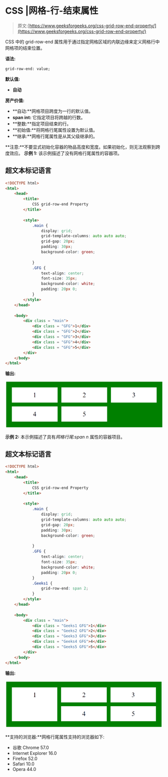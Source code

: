 # CSS |网格-行-结束属性

> 原文:[https://www.geeksforgeeks.org/css-grid-row-end-property/](https://www.geeksforgeeks.org/css-grid-row-end-property/)

CSS 中的 grid-row-end 属性用于通过指定网格区域的内联边缘来定义网格行中网格项的结束位置。

**语法:**

```html
grid-row-end: value;
```

**默认值:**

*   **自动**

**房产价值:**

*   **自动:**网格项目跨度为一行的默认值。
*   **span int:** 它指定项目将跨越的行数。
*   **整数:**指定项目结束的行。
*   **初始值:**将网格行尾属性设置为默认值。
*   **继承:**网格行尾属性是从其父级继承的。

**注意:**不要显式初始化容器的物品高度和宽度。如果初始化，则无法观察到跨度效应。
**示例 1:** 该示例描述了没有网格行尾属性的容器项。

## 超文本标记语言

```html
<!DOCTYPE html>
<html>
    <head>
        <title>
            CSS grid-row-end Property
        </title>

        <style>
            .main {
                display: grid;
                grid-template-columns: auto auto auto;
                grid-gap: 20px;
                padding: 30px;
                background-color: green;

            }
            .GFG {
                text-align: center;
                font-size: 35px;
                background-color: white;
                padding: 20px 0;
            }
        </style>
    </head>

    <body>
        <div class = "main">
            <div class = "GFG">1</div>
            <div class = "GFG">2</div>
            <div class = "GFG">3</div>
            <div class = "GFG">4</div>
            <div class = "GFG">5</div>
        </div>
    </body>
</html>                    
```

**输出:**

![](img/f72ea314c418b64f6a719776036b0efe.png)

**示例 2:** 本示例描述了具有*网格行尾:span n* 属性的容器项目。

## 超文本标记语言

```html
<!DOCTYPE html>
<html>
    <head>
        <title>
            CSS grid-row-end Property
        </title>

        <style>
            .main {
                display: grid;
                grid-template-columns: auto auto auto;
                grid-gap: 20px;
                padding: 30px;
                background-color: green;

            }
            .GFG {
                text-align: center;
                font-size: 35px;
                background-color: white;
                padding: 20px 0;
            }
            .Geeks1 {
                grid-row-end: span 2;
            }
        </style>
    </head>

    <body>
        <div class = "main">
            <div class = "Geeks1 GFG">1</div>
            <div class = "Geeks2 GFG">2</div>
            <div class = "Geeks3 GFG">3</div>
            <div class = "Geeks4 GFG">4</div>
            <div class = "Geeks5 GFG">5</div>
        </div>
    </body>
</html>                   
```

**输出:**

![](img/124f53879e8b8871ff51de6e74e61522.png)

**支持的浏览器:**网格行尾属性支持的浏览器如下:

*   谷歌 Chrome 57.0
*   Internet Explorer 16.0
*   Firefox 52.0
*   Safari 10.0
*   Opera 44.0